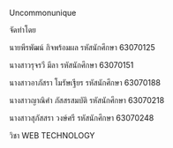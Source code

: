 Uncommonunique

จัดทำโดย

นายพีรพัฒน์ กิจพร้อมผล รหัสนักศึกษา 63070125

นางสาวรุจรวี มีลา รหัสนักศึกษา 63070151

นางสาวอาภัสรา โมรัษเฐียร รหัสนักศึกษา 63070188

นางสาวญาณิศำ ภัสสรสมบัติ รหัสนักศึกษา 63070218

นางสาวสุภัสสรา วงษ์ศรี รหัสนักศึกษา 63070248

วิชา WEB TECHNOLOGY
